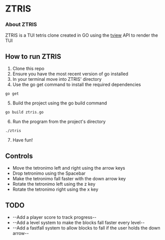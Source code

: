 # ZTRIS

### About ZTRIS
ZTRIS is a TUI tetris clone created in GO using the [tview](https://github.com/rivo/tview) API to render the TUI 

## How to run ZTRIS
1. Clone this repo
2. Ensure you have the most recent version of go installed
3. In your terminal move into ZTRIS' directory
4. Use the go get command to install the required dependencies 
```console
go get
```
5. Build the project using the go build command
```console
go build ztris.go
```
6. Run the program from the project's directory
```console
./ztris
```
7. Have fun!

## Controls
- Move the tetronimo left and right using the arrow keys
- Drop tetronimo using the Spacebar
- Make the tetronimo fall faster with the down arrow key
- Rotate the tetronimo left using the z key
- Rotate the tetronimo right using the x key

## TODO
- --Add a player score to track progress--
- --Add a level system to make the blocks fall faster every level--
- --Add a fastfall system to allow blocks to fall if the user holds the down arrow--
